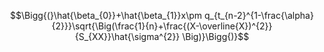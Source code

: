 
$$\Bigg{(}\hat{\beta_{0}}+\hat{\beta_{1}}x\pm q_{t_{n-2}^{1-\frac{\alpha}{2}}}\sqrt{\Big(\frac{1}{n}+\frac{(X-\overline{X})^{2}}{S_{XX}}\hat{\sigma^{2}} \Big)}\Bigg{)}$$
